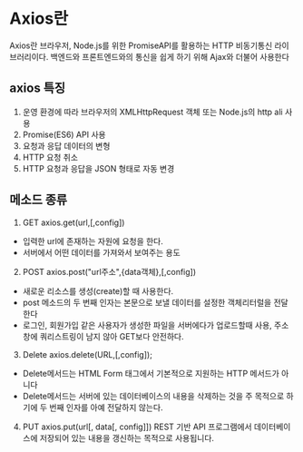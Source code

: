 # Axios란

Axios란 브라우저, Node.js를 위한 PromiseAPI를 활용하는 HTTP 비동기통신 라이브러리이다. 백엔드와 프론트엔드와의 통신을 쉽게 하기 위해 Ajax와 더불어 사용한다

## axios 특징

1. 운영 환경에 따라 브라우저의 XMLHttpRequest 객체 또는 Node.js의 http ali 사용
2. Promise(ES6) API 사용
3. 요청과 응답 데이터의 변형
4. HTTP 요청 취소
5. HTTP 요청과 응답을 JSON 형태로 자동 변경

## 메소드 종류

1. GET
   axios.get(url,[,config])

-   입력한 url에 존재하는 자원에 요청을 한다.
-   서버에서 어떤 데이터를 가져와서 보여주는 용도

2. POST
   axios.post("url주소",{data객체},[,config])

-   새로운 리소스를 생성(create)할 때 사용한다.
-   post 메소드의 두 번째 인자는 본문으로 보낼 데이터를 설정한 객체리터럴을 전달한다
-   로그인, 회원가입 같은 사용자가 생성한 파일을 서버에다가 업로드할때 사용, 주소창에 쿼리스트링이 남지 않아 GET보다 안전하다.

3. Delete
   axios.delete(URL,[,config]);

-   Delete메서드는 HTML Form 태그에서 기본적으로 지원하는 HTTP 메서드가 아니다
-   Delete메서드는 서버에 있는 데이터베이스의 내용을 삭제하는 것을 주 목적으로 하기에 두 번째 인자를 아예 전달하지 않는다.

4. PUT
   axios.put(url[, data[, config]])
   REST 기반 API 프로그램에서 데이터베이스에 저장되어 있는 내용을 갱신하는 목적으로 사용됩니다.
